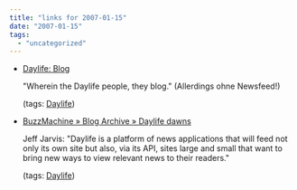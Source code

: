 ```yaml
---
title: "links for 2007-01-15"
date: "2007-01-15"
tags: 
  - "uncategorized"
---
```


- [Daylife: Blog](http://blog.daylife.com/index.php)
    
    "Wherein the Daylife people, they blog." (Allerdings ohne Newsfeed!)
    
    (tags: [Daylife](http://del.icio.us/heinzwittenbrink/Daylife))
    
- [BuzzMachine » Blog Archive » Daylife dawns](http://www.buzzmachine.com/index.php/2007/01/04/daylife-dawns/)
    
    Jeff Jarvis: "Daylife is a platform of news applications that will feed not only its own site but also, via its API, sites large and small that want to bring new ways to view relevant news to their readers."
    
    (tags: [Daylife](http://del.icio.us/heinzwittenbrink/Daylife))
